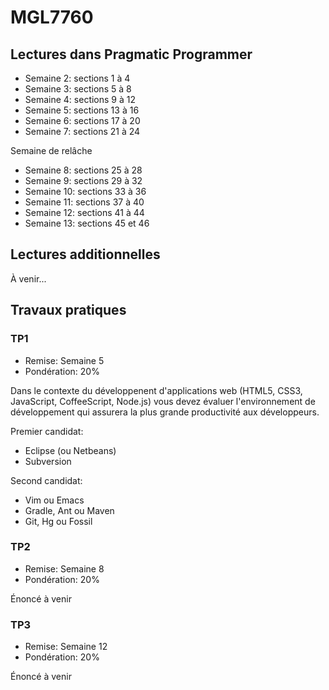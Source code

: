 MGL7760
=======

Lectures dans Pragmatic Programmer
----------------------------------

- Semaine 2: sections 1 à 4
- Semaine 3: sections 5 à 8
- Semaine 4: sections 9 à 12
- Semaine 5: sections 13 à 16
- Semaine 6: sections 17 à 20
- Semaine 7: sections 21 à 24

Semaine de relâche

- Semaine 8: sections 25 à 28
- Semaine 9: sections 29 à 32
- Semaine 10: sections 33 à 36
- Semaine 11: sections 37 à 40
- Semaine 12: sections 41 à 44
- Semaine 13: sections 45 et 46

Lectures additionnelles
-----------------------

À venir...

Travaux pratiques
-----------------

### TP1

- Remise: Semaine 5
- Pondération: 20%

Dans le contexte du développenent d'applications web (HTML5, CSS3, JavaScript, CoffeeScript, Node.js) vous devez évaluer l'environnement de développement qui assurera la plus grande productivité aux développeurs.

Premier candidat:
- Eclipse (ou Netbeans)
- Subversion

Second candidat:
- Vim ou Emacs
- Gradle, Ant ou Maven
- Git, Hg ou Fossil



### TP2

- Remise: Semaine 8
- Pondération: 20%

Énoncé à venir

### TP3

- Remise: Semaine 12
- Pondération: 20%

Énoncé à venir

